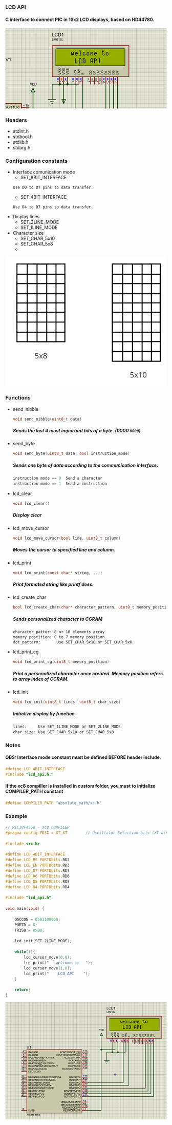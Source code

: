### LCD API

#### C interface to connect PIC in 16x2 LCD displays, based on HD44780.

![lcd_api_welcome](Image/lcd_api_welcome.png "LCD API WORKING IN PROTEUS SIMULATION.")

### Headers
- stdint.h
- stdbool.h
- stdlib.h
- stdarg.h

### Configuration constants
  - Interface comunication mode 
    - SET_8BIT_INTERFACE
    ```
    Use D0 to D7 pins to data transfer.
    ```
    - SET_4BIT_INTERFACE
    ```
    Use D4 to D7 pins to data transfer.
    ``` 
  - Display lines
    - SET_2LINE_MODE
    - SET_1LINE_MODE
  - Character size
    - SET_CHAR_5x10
    - SET_CHAR_5x8
    - 
![char_size](Image/char_size.png "LCD API WORKING IN PROTEUS SIMULATION.")

### Functions
- send_nibble

    ```C
    void send_nibble(uint8_t data)
    ```
    ##### Sends the last 4 most important bits of a byte. (0000 `0000`)
- send_byte

    ```C
    void send_byte(uint8_t data, bool instruction_mode)
    ```
    ##### Sends one byte of data according to the communication interface.
    ```C
    instruction mode == 0  Send a character
    instruction mode == 1  Send a instruction
    ```
- lcd_clear

    ```C
    void lcd_clear()
    ```
    ##### Display clear
- lcd_move_cursor

    ```C
    void lcd_move_cursor(bool line, uint8_t column)
    ```
    ##### Moves the cursor to specified line and column.
- lcd_print

    ```C
    void lcd_print(const char* string, ...)
    ```
    ##### Print formated string like _printf_ does.

- lcd_create_char

    ```C
    bool lcd_create_char(char* character_pattern, uint8_t memory_position uint8_t dot_pattern)
    ```
    ##### Sends personalized character to CGRAM
    ```
    character_patter: 8 or 10 elements array
    memory_postition: 0 to 7 memory position 
    dot_pattern:       Use SET_CHAR_5x10 or SET_CHAR_5x8
    ```

- lcd_print_cg
  ```C
  void lcd_print_cg(uint8_t memory_position)
  ```
  ##### Print a personalized character once created. Memory position refers to array index of CGRAM.

- lcd_init

    ```C
    void lcd_init(uint8_t lines, uint8_t char_size)
    ```
    ##### Initialize display by function.
    ```C
    lines:     Use SET_1LINE_MODE or SET_2LINE_MODE
    char_size: Use SET_CHAR_5x10 or SET_CHAR_5x8
    ```

### Notes

#### OBS: Interface mode constant must be defined BEFORE header include.

```C
#define LCD_4BIT_INTERFACE
#include "lcd_api.h."
```

#### If the xc8 compiller is installed in custom folder, you must to initialize COMPILER_PATH constant

```C
#define COMPILER_PATH "absolute_path/xc.h"
```

### Example

```C
// PIC18F4550 - XC8 COMPILER
#pragma config FOSC = XT_XT        // Oscillator Selection bits (XT oscillator (XT))

#include <xc.h>

#define LCD_4BIT_INTERFACE
#define LCD_RS PORTDbits.RD2
#define LCD_EN PORTDbits.RD3
#define LCD_D7 PORTDbits.RD7
#define LCD_D6 PORTDbits.RD6
#define LCD_D5 PORTDbits.RD5
#define LCD_D4 PORTDbits.RD4

#include "lcd_api.h"

void main(void) {
    
    OSCCON = 0b01100000;
    PORTD = 0;
    TRISD = 0x00;
    
    lcd_init(SET_2LINE_MODE);
    
    while(1){
        lcd_cursor_move(0,0);
        lcd_print("   welcome to   ");
        lcd_cursor_move(1,0);
        lcd_print("    LCD API    ");
    }
    
    return;
}
```
![example_1](Image/example_1.png "LCD API WORKING IN PROTEUS SIMULATION.")
